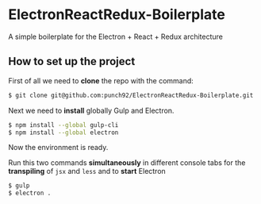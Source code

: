 # ElectronReactRedux-Boilerplate
A simple boilerplate for the Electron + React + Redux architecture

## How to set up the project

First of all we need to __clone__ the repo with the command:

```bash
$ git clone git@github.com:punch92/ElectronReactRedux-Boilerplate.git
```

Next we need to __install__ globally Gulp and Electron.
```bash
$ npm install --global gulp-cli
$ npm install --global electron
```
Now the environment is ready.

Run this two commands __simultaneously__ in different console tabs for the __transpiling__ of `jsx` and `less` and to __start__ Electron

```bash
$ gulp
$ electron .
```
